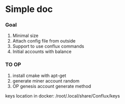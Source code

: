 Simple doc
===

### Goal

1. Minimal size
2. Attach config file from outside
3. Support to use conflux commands
4. Initial accounts with balance

### TO OP

1. install cmake with apt-get
2. generate miner account random
3. OP genesis account generate method


keys location in docker: /root/.local/share/Conflux/keys

